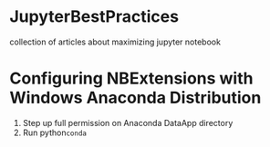 # JupyterBestPractices
collection of articles about maximizing jupyter notebook

# Configuring NBExtensions with Windows Anaconda Distribution

1. Step up full permission on Anaconda DataApp directory
2. Run 
python``` conda ```
